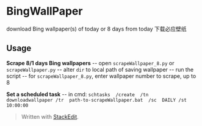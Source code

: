 # BingWallPaper
download Bing wallpaper(s) of today or 8 days from today
下载必应壁纸

## Usage
**Scrape 8/1 days Bing wallpapers**
-- open `scrapeWallpaper_8.py` or `scrapeWallpaper.py`
-- alter `dir` to local path of saving wallpaper
-- run the script
-- for  `scrapeWallpaper_8.py`, enter wallpaper number to scrape, up to 8

**Set a scheduled task**
-- in cmd: `schtasks  /create  /tn  downloadwallpaper /tr  path-to-scrapeWallpaper.bat  /sc  DAILY /st  10:00:00`




> Written with [StackEdit](https://stackedit.io/).